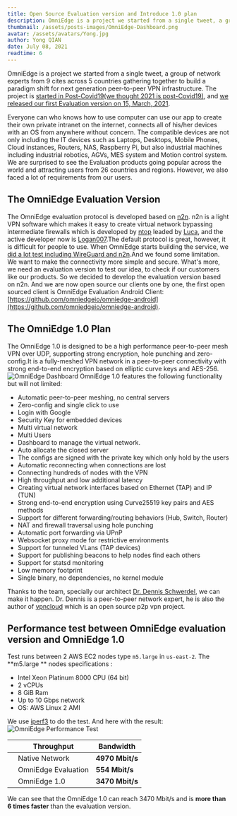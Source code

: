 ```yaml
---
title: Open Source Evaluation version and Introduce 1.0 plan
description: OmniEdge is a project we started from a single tweet, a group of network experts from 9 cites across 5 countries gathering together to build a paradigm shift for next generation peer-to-peer VPN infrastructure. 
thumbnail: /assets/posts-images/OmniEdge-Dashboard.png
avatar: /assets/avatars/Yong.jpg
author: Yong QIAN
date: July 08, 2021
readtime: 6
---
```


OmniEdge is a project we started from a single tweet, a group of network experts from 9 cites across 5 countries gathering together to build a paradigm shift for next generation peer-to-peer VPN infrastructure. 
The project is [started in Post-Covid19(we thought 2021 is post-Covid19)](/blog/startups-in-post-covid19-for-remote-workforce), and [we released our first Evaluation version on 15, March, 2021](https://twitter.com/brucebot/status/1373865927943450625?s=20). 

Everyone can who knows how to use computer can use our app to create their own private intranet on the internet, connects all of his/her devices with an OS from anywhere without concern. The compatible devices are not only including the IT devices such as
Laptops, Desktops, Mobile Phones, Cloud instances, Routers, NAS, Raspberry Pi, but also industrial machines including industrial robotics, AGVs, MES system and Motion control system. 
We are surprised to see the Evaluation products going popular across the world and attracting users from 26 countries and regions. 
However, we also faced a lot of requirements from our users. 
## The OmniEdge Evaluation Version 

The OmniEdge evaluation protocol is developed based on [n2n](https://github.com/ntop/n2n). n2n is a light VPN software which makes it easy to create virtual network bypassing intermediate firewalls which is developed by [ntop](http://ntop.org) leaded by [Luca](https://github.com/lucaderi), and the active developer
now is [Logan007](https://github.com/ntop/n2n/commits?author=Logan007).The default protocol is great, however, it is difficult for people to use. When OmniEdge starts building the service, we [did a lot test including WireGuard and n2n](/blog/how-omniedge-works).And we found some limitation. We want to make the connectivity
more simple and secure. What's more, we need an evaluation version to test our idea, to check if our customers like our products. So we decided to develop the evaluation version based on n2n. And we are now open source our clients one by one, the first open sourced client is OmniEdge Evaluation Android Client:[https://github.com/omniedgeio/omniedge-android](https://github.com/omniedgeio/omniedge-android).

## The OmniEdge 1.0 Plan

The OmniEdge 1.0 is designed to be a high performance peer-to-peer mesh VPN over UDP, supporting strong encryption, hole punching and zero-config.It is a fully-meshed VPN network in a peer-to-peer connectivity with strong end-to-end encryption based on elliptic curve keys and AES-256. 
![OmniEdge Dashboard](/assets/posts-images/OmniEdge-Dashboard.png)
OmniEdge 1.0 features the following functionality but will not limited: 
- Automatic peer-to-peer meshing, no central servers
- Zero-config and single click to use
- Login with Google
- Security Key for embedded devices 
- Multi virtual network
- Multi Users
- Dashboard to manage the virtual network.
- Auto allocate the closed server
- The configs are signed with the private key which only hold by the users
- Automatic reconnecting when connections are lost
- Connecting hundreds of nodes with the VPN
- High throughput and low additional latency
- Creating virtual network interfaces based on Ethernet (TAP) and IP (TUN)
- Strong end-to-end encryption using Curve25519 key pairs and AES methods
- Support for different forwarding/routing behaviors (Hub, Switch, Router)
- NAT and firewall traversal using hole punching
- Automatic port forwarding via UPnP
- Websocket proxy mode for restrictive environments
- Support for tunneled VLans (TAP devices)
- Support for publishing beacons to help nodes find each others
- Support for statsd monitoring
- Low memory footprint
- Single binary, no dependencies, no kernel module

Thanks to the team, specially our architect [Dr. Dennis Schwerdel](https://omniedge.io/about), we can make it happen. Dr. Dennis is a peer-to-peer network expert, he is also the author of [vpncloud](https://github.com/dswd/vpncloud) which is an open source p2p vpn project. 

## Performance test between OmniEdge evaluation version and OmniEdge 1.0

Test runs between 2 AWS EC2 nodes type `m5.large` in `us-east-2`. The **m5.large ** nodes specifications :
- Intel Xeon Platinum 8000 CPU (64 bit)
- 2 vCPUs
- 8 GiB Ram
- Up to 10 Gbps network
- OS: AWS Linux 2 AMI

We use [iperf3](https://iperf.fr/iperf-download.php) to do the test. And here with the result:
![OmniEdge Performance Test](/assets/posts-images/OmniEdge-Performance-Test.png)

||Throughput|Bandwidth|
|--|--|--|
||Native Network|**4970 Mbit/s**|
||OmniEdge Evaluation|**554 Mbit/s**|
||OmniEdge 1.0|**3470 Mbit/s**|

We can see that the OmniEdge 1.0 can reach 3470 Mbit/s and is **more than 6 times faster** than the evaluation version. 
